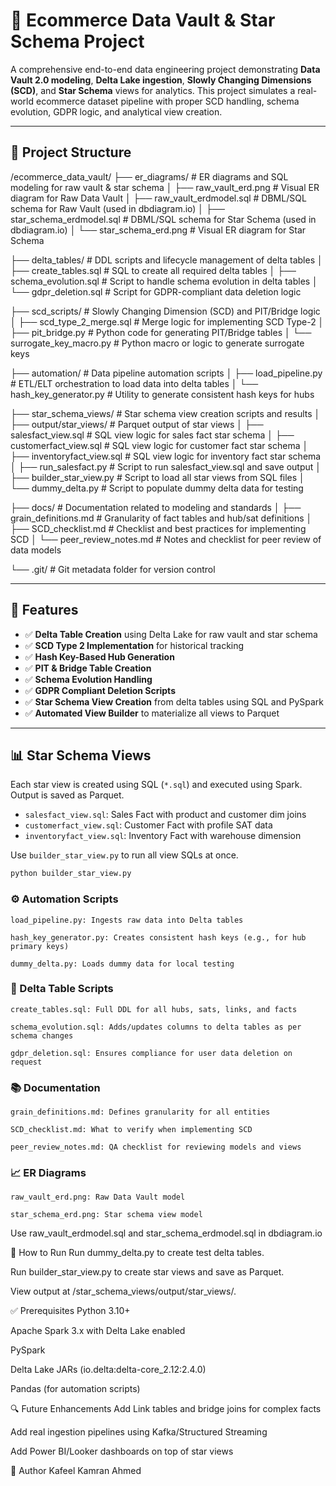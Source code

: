 # 🛒 Ecommerce Data Vault & Star Schema Project

A comprehensive end-to-end data engineering project demonstrating **Data Vault 2.0 modeling**, **Delta Lake ingestion**, **Slowly Changing Dimensions (SCD)**, and **Star Schema** views for analytics. This project simulates a real-world ecommerce dataset pipeline with proper SCD handling, schema evolution, GDPR logic, and analytical view creation.

---

## 📁 Project Structure

/ecommerce_data_vault/
├── er_diagrams/                    # ER diagrams and SQL modeling for raw vault & star schema
│   ├── raw_vault_erd.png          # Visual ER diagram for Raw Data Vault
│   ├── raw_vault_erdmodel.sql     # DBML/SQL schema for Raw Vault (used in dbdiagram.io)
│   ├── star_schema_erdmodel.sql   # DBML/SQL schema for Star Schema (used in dbdiagram.io)
│   └── star_schema_erd.png        # Visual ER diagram for Star Schema

├── delta_tables/                  # DDL scripts and lifecycle management of delta tables
│   ├── create_tables.sql          # SQL to create all required delta tables
│   ├── schema_evolution.sql       # Script to handle schema evolution in delta tables
│   └── gdpr_deletion.sql          # Script for GDPR-compliant data deletion logic

├── scd_scripts/                   # Slowly Changing Dimension (SCD) and PIT/Bridge logic
│   ├── scd_type_2_merge.sql       # Merge logic for implementing SCD Type-2
│   ├── pit_bridge.py              # Python code for generating PIT/Bridge tables
│   └── surrogate_key_macro.py     # Python macro or logic to generate surrogate keys

├── automation/                    # Data pipeline automation scripts
│   ├── load_pipeline.py           # ETL/ELT orchestration to load data into delta tables
│   └── hash_key_generator.py      # Utility to generate consistent hash keys for hubs

├── star_schema_views/            # Star schema view creation scripts and results
│   ├── output/star_views/        # Parquet output of star views
│   ├── salesfact_view.sql        # SQL view logic for sales fact star schema
│   ├── customerfact_view.sql     # SQL view logic for customer fact star schema
│   ├── inventoryfact_view.sql    # SQL view logic for inventory fact star schema
│   ├── run_salesfact.py          # Script to run salesfact_view.sql and save output
│   ├── builder_star_view.py      # Script to load all star views from SQL files
│   └── dummy_delta.py            # Script to populate dummy delta data for testing

├── docs/                          # Documentation related to modeling and standards
│   ├── grain_definitions.md      # Granularity of fact tables and hub/sat definitions
│   ├── SCD_checklist.md          # Checklist and best practices for implementing SCD
│   └── peer_review_notes.md      # Notes and checklist for peer review of data models

└── .git/                          # Git metadata folder for version control



---

## 🚀 Features

- ✅ **Delta Table Creation** using Delta Lake for raw vault and star schema
- ✅ **SCD Type 2 Implementation** for historical tracking
- ✅ **Hash Key-Based Hub Generation**
- ✅ **PIT & Bridge Table Creation**
- ✅ **Schema Evolution Handling**
- ✅ **GDPR Compliant Deletion Scripts**
- ✅ **Star Schema View Creation** from delta tables using SQL and PySpark
- ✅ **Automated View Builder** to materialize all views to Parquet

---

## 📊 Star Schema Views

Each star view is created using SQL (`*.sql`) and executed using Spark. Output is saved as Parquet.

- `salesfact_view.sql`: Sales Fact with product and customer dim joins
- `customerfact_view.sql`: Customer Fact with profile SAT data
- `inventoryfact_view.sql`: Inventory Fact with warehouse dimension

Use `builder_star_view.py` to run all view SQLs at once.

```bash
python builder_star_view.py
```

### ⚙️ Automation Scripts
    load_pipeline.py: Ingests raw data into Delta tables

    hash_key_generator.py: Creates consistent hash keys (e.g., for hub primary keys)

    dummy_delta.py: Loads dummy data for local testing

### 📂 Delta Table Scripts
    create_tables.sql: Full DDL for all hubs, sats, links, and facts

    schema_evolution.sql: Adds/updates columns to delta tables as per schema changes

    gdpr_deletion.sql: Ensures compliance for user data deletion on request

### 📚 Documentation
    grain_definitions.md: Defines granularity for all entities

    SCD_checklist.md: What to verify when implementing SCD

    peer_review_notes.md: QA checklist for reviewing models and views

### 📈 ER Diagrams
    raw_vault_erd.png: Raw Data Vault model

    star_schema_erd.png: Star schema view model

Use raw_vault_erdmodel.sql and star_schema_erdmodel.sql in dbdiagram.io

🧪 How to Run
Run dummy_delta.py to create test delta tables.

Run builder_star_view.py to create star views and save as Parquet.

View output at /star_schema_views/output/star_views/.

✅ Prerequisites
Python 3.10+

Apache Spark 3.x with Delta Lake enabled

PySpark

Delta Lake JARs (io.delta:delta-core_2.12:2.4.0)

Pandas (for automation scripts)

🔍 Future Enhancements
Add Link tables and bridge joins for complex facts

Add real ingestion pipelines using Kafka/Structured Streaming

Add Power BI/Looker dashboards on top of star views

👤 Author
Kafeel Kamran Ahmed

